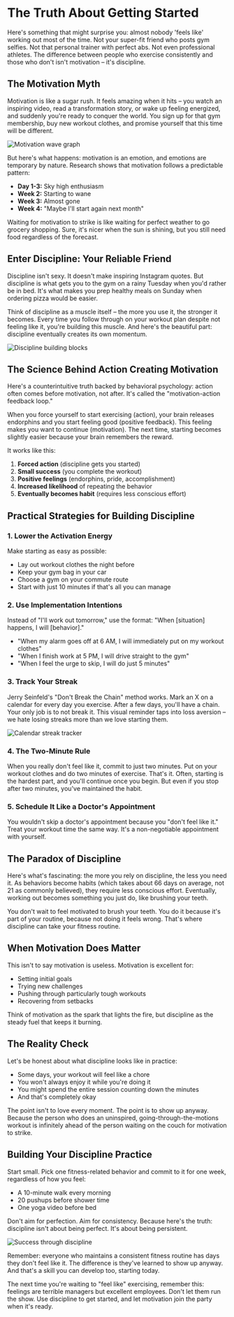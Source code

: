 # The Truth About Getting Started

Here's something that might surprise you: almost nobody 'feels like' working out most of the time. Not your super-fit friend who posts gym selfies. Not that personal trainer with perfect abs. Not even professional athletes. The difference between people who exercise consistently and those who don't isn't motivation – it's discipline.

## The Motivation Myth

Motivation is like a sugar rush. It feels amazing when it hits – you watch an inspiring video, read a transformation story, or wake up feeling energized, and suddenly you're ready to conquer the world. You sign up for that gym membership, buy new workout clothes, and promise yourself that this time will be different.

![Motivation wave graph](/images/knowledge-base/d47ac10b-58cc-4372-a567-0e02b2c3d481/motivation-wave.png)

But here's what happens: motivation is an emotion, and emotions are temporary by nature. Research shows that motivation follows a predictable pattern:
- **Day 1-3:** Sky high enthusiasm
- **Week 2:** Starting to wane
- **Week 3:** Almost gone
- **Week 4:** "Maybe I'll start again next month"

Waiting for motivation to strike is like waiting for perfect weather to go grocery shopping. Sure, it's nicer when the sun is shining, but you still need food regardless of the forecast.

## Enter Discipline: Your Reliable Friend

Discipline isn't sexy. It doesn't make inspiring Instagram quotes. But discipline is what gets you to the gym on a rainy Tuesday when you'd rather be in bed. It's what makes you prep healthy meals on Sunday when ordering pizza would be easier.

Think of discipline as a muscle itself – the more you use it, the stronger it becomes. Every time you follow through on your workout plan despite not feeling like it, you're building this muscle. And here's the beautiful part: discipline eventually creates its own momentum.

![Discipline building blocks](/images/knowledge-base/d47ac10b-58cc-4372-a567-0e02b2c3d481/discipline-blocks.png)

## The Science Behind Action Creating Motivation

Here's a counterintuitive truth backed by behavioral psychology: action often comes before motivation, not after. It's called the "motivation-action feedback loop."

When you force yourself to start exercising (action), your brain releases endorphins and you start feeling good (positive feedback). This feeling makes you want to continue (motivation). The next time, starting becomes slightly easier because your brain remembers the reward.

It works like this:
1. **Forced action** (discipline gets you started)
2. **Small success** (you complete the workout)
3. **Positive feelings** (endorphins, pride, accomplishment)
4. **Increased likelihood** of repeating the behavior
5. **Eventually becomes habit** (requires less conscious effort)

## Practical Strategies for Building Discipline

### 1. Lower the Activation Energy
Make starting as easy as possible:
- Lay out workout clothes the night before
- Keep your gym bag in your car
- Choose a gym on your commute route
- Start with just 10 minutes if that's all you can manage

### 2. Use Implementation Intentions
Instead of "I'll work out tomorrow," use the format: "When [situation] happens, I will [behavior]."
- "When my alarm goes off at 6 AM, I will immediately put on my workout clothes"
- "When I finish work at 5 PM, I will drive straight to the gym"
- "When I feel the urge to skip, I will do just 5 minutes"

### 3. Track Your Streak
Jerry Seinfeld's "Don't Break the Chain" method works. Mark an X on a calendar for every day you exercise. After a few days, you'll have a chain. Your only job is to not break it. This visual reminder taps into loss aversion – we hate losing streaks more than we love starting them.

![Calendar streak tracker](/images/knowledge-base/d47ac10b-58cc-4372-a567-0e02b2c3d481/streak-calendar.png)

### 4. The Two-Minute Rule
When you really don't feel like it, commit to just two minutes. Put on your workout clothes and do two minutes of exercise. That's it. Often, starting is the hardest part, and you'll continue once you begin. But even if you stop after two minutes, you've maintained the habit.

### 5. Schedule It Like a Doctor's Appointment
You wouldn't skip a doctor's appointment because you "don't feel like it." Treat your workout time the same way. It's a non-negotiable appointment with yourself.

## The Paradox of Discipline

Here's what's fascinating: the more you rely on discipline, the less you need it. As behaviors become habits (which takes about 66 days on average, not 21 as commonly believed), they require less conscious effort. Eventually, working out becomes something you just do, like brushing your teeth.

You don't wait to feel motivated to brush your teeth. You do it because it's part of your routine, because not doing it feels wrong. That's where discipline can take your fitness routine.

## When Motivation Does Matter

This isn't to say motivation is useless. Motivation is excellent for:
- Setting initial goals
- Trying new challenges
- Pushing through particularly tough workouts
- Recovering from setbacks

Think of motivation as the spark that lights the fire, but discipline as the steady fuel that keeps it burning.

## The Reality Check

Let's be honest about what discipline looks like in practice:
- Some days, your workout will feel like a chore
- You won't always enjoy it while you're doing it
- You might spend the entire session counting down the minutes
- And that's completely okay

The point isn't to love every moment. The point is to show up anyway. Because the person who does an uninspired, going-through-the-motions workout is infinitely ahead of the person waiting on the couch for motivation to strike.

## Building Your Discipline Practice

Start small. Pick one fitness-related behavior and commit to it for one week, regardless of how you feel:
- A 10-minute walk every morning
- 20 pushups before shower time
- One yoga video before bed

Don't aim for perfection. Aim for consistency. Because here's the truth: discipline isn't about being perfect. It's about being persistent.

![Success through discipline](/images/knowledge-base/d47ac10b-58cc-4372-a567-0e02b2c3d481/discipline-success.png)

Remember: everyone who maintains a consistent fitness routine has days they don't feel like it. The difference is they've learned to show up anyway. And that's a skill you can develop too, starting today.

The next time you're waiting to "feel like" exercising, remember this: feelings are terrible managers but excellent employees. Don't let them run the show. Use discipline to get started, and let motivation join the party when it's ready.